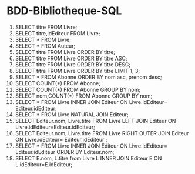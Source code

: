 # BDD-Bibliotheque-SQL
1. SELECT titre FROM Livre;
2. SELECT titre,idEditeur FROM Livre;
3. SELECT * FROM Livre;
4. SELECT * FROM Auteur;
5. SELECT titre FROM Livre ORDER BY titre;
6. SELECT titre FROM Livre ORDER BY titre ASC;
7. SELECT titre FROM Livre ORDER BY titre DESC;
8. SELECT titre FROM Livre ORDER BY titre LIMIT 1, 3;
9. SELECT * FROM Abonne ORDER BY nom asc, prenom desc;
10. SELECT COUNT(*) FROM Abonne;
11. SELECT COUNT(*) FROM Abonne GROUP BY nom;
12. SELECT nom,COUNT(*) FROM Abonne GROUP BY nom;
13. SELECT * FROM Livre INNER JOIN Editeur ON Livre.idEditeur= Editeur.idEditeur;
14. SELECT * FROM Livre NATURAL JOIN Editeur;
15. SELECT Editeur.nom, Livre.titre FROM Livre LEFT JOIN Editeur ON Livre.idEditeur=Editeur.idEditeur;
16. SELECT Editeur.nom, Livre.titre FROM Livre RIGHT OUTER JOIN Editeur ON Livre.idEditeur= Editeur.idEditeur ;
17. SELECT * FROM Livre INNER JOIN Editeur ON Livre.idEditeur= Editeur.idEditeur ORDER BY Editeur.nom;
18. SELECT E.nom, L.titre from Livre L INNER JOIN Editeur E ON L.idEditeur=E.idEditeur;
